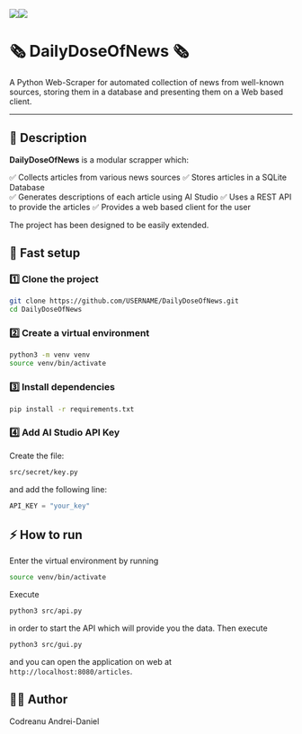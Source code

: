 <img src="https://img.shields.io/badge/Google%20Gemini-8E75B2?style=for-the-badge&logo=googlegemini&logoColor=white"/><img src="https://img.shields.io/badge/Python-FFD43B?style=for-the-badge&logo=python&logoColor=blue"/>

# 🗞️ DailyDoseOfNews 🗞️

A Python Web-Scraper for automated collection of news from well-known sources, storing them in a database and presenting them on a Web based client.

---

## 📜 Description

**DailyDoseOfNews** is a modular scrapper which:

✅ Collects articles from various news sources 
✅ Stores articles in a SQLite Database  
✅ Generates descriptions of each article using AI Studio
✅ Uses a REST API to provide the articles
✅ Provides a web based client for the user

The project has been designed to be easily extended.

## 🏁 Fast setup
### 1️⃣ Clone the project

```bash
git clone https://github.com/USERNAME/DailyDoseOfNews.git
cd DailyDoseOfNews
```

### 2️⃣ Create a virtual environment
```bash
python3 -m venv venv
source venv/bin/activate
```

### 3️⃣ Install dependencies
```bash
pip install -r requirements.txt
```

### 4️⃣ Add AI Studio API Key
Create the file:
```bash
src/secret/key.py
```
and add the following line:
```python
API_KEY = "your_key"
```

## ⚡️ How to run
Enter the virtual environment by running
```bash
source venv/bin/activate
```
Execute
```bash
python3 src/api.py
```
in order to start the API which will provide you the data.
Then execute
```bash
python3 src/gui.py
```
and you can open the application on web at `http://localhost:8080/articles`.

## 👨‍💻 Author
Codreanu Andrei-Daniel